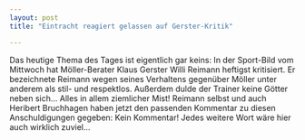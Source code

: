 ```yaml
---
layout: post
title: "Eintracht reagiert gelassen auf Gerster-Kritik"

---
```


Das heutige Thema des Tages ist eigentlich gar keins: In der Sport-Bild vom Mittwoch hat Möller-Berater Klaus Gerster Willi Reimann heftigst kritisiert. Er bezeichnete Reimann wegen seines Verhaltens gegenüber Möller unter anderem als stil- und respektlos. Außerdem dulde der Trainer keine Götter neben sich... Alles in allem ziemlicher Mist! Reimann selbst und auch Heribert Bruchhagen haben jetzt den passenden Kommentar zu diesen Anschuldigungen gegeben: Kein Kommentar! Jedes weitere Wort wäre hier auch wirklich zuviel...


